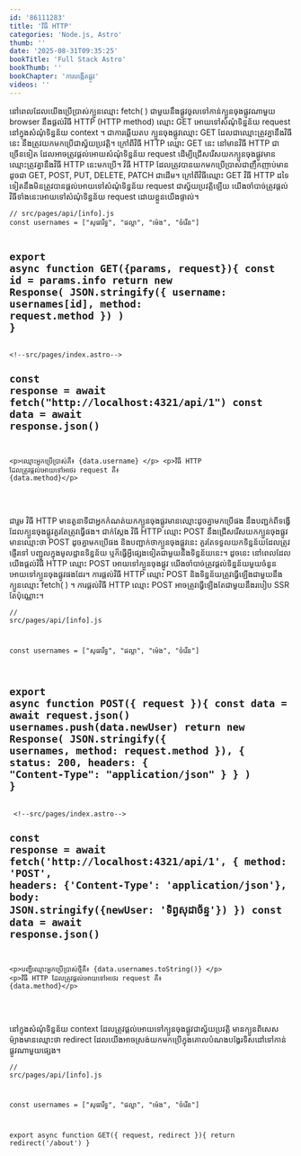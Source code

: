 ```yaml
---
id: '86111283'
title: 'វិធី HTTP'
categories: 'Node.js, Astro'
thumb: ''
date: '2025-08-31T09:35:25'
bookTitle: 'Full Stack Astro'
bookThumb: ''
bookChapter: 'ការបង្កើត​ផ្លូវ'
videos: ''
---
```

<p>នៅ​ពេល​ដែល​យើង​ប្រើប្រាស់​ក្បួន​ឈ្មោះ fetch( ) ជាមួយ​នឹង​ផ្លូវ​ចូល​ទៅ​កាន់​ក្បួន​ចុង​ផ្លូវ​ណា​មួយ browser នឹង​ផ្តល់​វិធី HTTP (HTTP method) ឈ្មោះ GET អោយ​ទៅ​សំណុំ​ទិន្នន័យ request នៅ​ក្នុង​សំណុំ​ទិន្នន័យ context ។ ជាការឆ្លើយតប ក្បួន​ចុង​ផ្លូវ​ឈ្មោះ GET ដែល​ជា​ឈ្មោះត្រូវ​គ្នា​នឹង​វិធី​នេះ នឹង​ត្រូវ​យក​មក​ប្រើជា​ស្វ័យប្រវត្តិ​។ ក្រៅ​ពី​វិធី HTTP ឈ្មោះ GET នេះ នៅ​មាន​វិធី HTTP ជា​ច្រើន​ទៀត ដែល​អាច​ត្រូវ​ផ្តល់​អោយ​សំណុំ​ទិន្នន័យ request ដើម្បី​ជ្រើសរើស​យក​ក្បួន​ចុង​ផ្លូវមាន​ឈ្មោះ​ត្រូវ​គ្នា​នឹង​វិធី HTTP នេះ​មក​ប្រើ​។ វិធី HTTP ដែល​ត្រូវ​បានយក​មក​ប្រើប្រាស់​ជា​ញឹកញាប់មាន​ដូច​ជា GET, POST, PUT, DELETE, PATCH ជា​ដើម​។ ក្រៅ​ពី​វិធី​ឈ្មោះ GET វិធី HTTP ដទៃ​ទៀត​នឹង​មិន​ត្រូវ​បាន​ផ្តល់​អោយ​ទៅ​សំណុំ​ទិន្នន័យ request ជា​ស្វ័យប្រវត្តិ​ឡើយ យើង​ចាំបាច់​ត្រូវ​ផ្តល់​វិធី​ទាំងនេះ​​អោយ​ទៅ​សំណុំ​ទិន្នន័យ request ដោយ​ខ្លួនយើង​ផ្ទាល់​។</p><pre><code class="js javascript js-code">// src/pages/api/[info].js
const usernames = ["សុធារឹទ្ធ", "ផល្លា", "ម៉េង", "ចំរើន"]
 
export async function GET({params, request}){
    const id = params.info
    return new Response(
        JSON.stringify({
            username: usernames[id],
            method: request.method
        })
    )
}</code></pre><pre><code class="js javascript js-code">&lt;!--src/pages/index.astro--&gt;
---
const response = await fetch("http://localhost:4321/api/1")
const data = await response.json()
---
 
&lt;p&gt;ឈ្មោះ​អ្នក​ប្រើប្រាស់​​គឺ៖ {data.username} &lt;/p&gt;
&lt;p&gt;វិធី HTTP ដែល​ត្រូវ​ផ្តល់​អោយ​ទៅ​អថេរ​ request គឺ៖ {data.method}&lt;/p&gt;</code></pre><p>&nbsp;</p><p>ជា​រួម វិធី HTTP មាន​តួនាទី​ជា​អ្នក​កំណត់​យកក្បួន​ចុង​ផ្លូវ​មាន​ឈ្មោះ​ដូច​គ្នាមក​​ប្រើ​ផង នឹង​បញ្ជក់​ពីទង្វើដែល​ក្បួនចុង​ផ្លូវ​​គួរ​តែ​ត្រូវ​ធ្វើ​ផង។ ជាក់ស្តែង វិធី​ HTTP ឈ្មោះ POST នឹង​ជ្រើសរើស​យក​ក្បួន​ចុង​ផ្លូវ​មាន​ឈ្មោះ​ថា POST ដូច​គ្នាមក​ប្រើ​ផង និង​បញ្ជាក់​ថាក្បួន​ចុង​ផ្លូវ​នេះ គួរ​តែ​ទទួល​យក​ទិន្នន័យ​ដែល​ត្រូវ​ផ្ញើរ​ទៅ​ បញ្ជូល​ក្នុង​មូលដ្ឋាន​ទិន្នន័យ ឬ​ក៏​ធ្វើ​អ្វី​ផ្សេង​ទៀត​ជាមួយ​នឹង​ទិន្នន័យ​នេះ​។ ដូចនេះ នៅ​ពេល​ដែល​យើង​ផ្តល់​វិធី HTTP ឈ្មោះ​ POST អោយ​ទៅ​ក្បួន​ចុង​ផ្លូវ យើង​ចាំបាច់​ត្រូវផ្តល់​​ទិន្នន័យ​មួយ​ចំនួន​អោយ​ទៅ​ក្បួន​ចុង​ផ្លូវ​ផង​ដែរ​។ ការផ្តល់​វិធី​ HTTP ឈ្មោះ POST និង​ទិន្នន័យ​ត្រូវ​ធ្វើឡើង​​ជាមួយ​នឹង​ក្បួន​ឈ្មោះ fetch( ) ​​​។ ការផ្តល់​វិធី HTTP ឈ្មោះ POST អាច​ត្រូវ​ធ្វើ​ឡើង​តែ​ជា​មួយ​នឹង​របៀប SSR តែ​ប៉ុណ្ណោះ​។</p><pre><code class="js javascript js-code">// src/pages/api/[info].js
 
const usernames = ["សុធារឹទ្ធ", "ផល្លា", "ម៉េង", "ចំរើន"]
 
export async function POST({ request }){
    const data = await request.json()
    usernames.push(data.newUser)
    return new Response(
        JSON.stringify({
            usernames,
            method: request.method
        }),
        {
            status: 200,
            headers: {
                "Content-Type": "application/json"
            }
        }
    )
}</code></pre><pre><code class="js javascript js-code">&nbsp;&lt;!--src/pages/index.astro--&gt;
---
const response = await fetch('http://localhost:4321/api/1', {
    method: 'POST',
    headers: {'Content-Type': 'application/json'},
    body: JSON.stringify({newUser: 'ទិព្វ​សុដាច័ន្ទ'})
})
const data = await response.json()
---
 
&lt;p&gt;បញ្ជី​ឈ្មោះ​អ្នកប្រើប្រាស់​ថ្មី​​​គឺ៖ {data.usernames.toString()} &lt;/p&gt;
&lt;p&gt;វិធី HTTP ដែល​ត្រូវ​ផ្តល់​អោយ​ទៅ​អថេរ​ request គឺ៖ {data.method}&lt;/p&gt;</code></pre><p>&nbsp;</p><p>នៅ​ក្នុង​សំណុំ​ទិន្នន័យ context ដែល​ត្រូវ​ផ្តល់​អោយ​ទៅ​ក្បួន​ចុង​ផ្លូវជា​ស្វ័យប្រវត្តិ មាន​ក្បួន​ពិសេស​ម៉្យាង​មាន​ឈ្មោះ​ថា redirect ដែល​យើងអាច​​ស្រង់​យក​មក​ប្រើ​ក្នុងគោលបំណង​បង្វែរ​ទិសដៅ​ទៅ​កាន់​ផ្លូវ​ណា​មួយ​ផ្សេង។</p><pre><code class="js javascript js-code">// src/pages/api/[info].js
 
const usernames = ["សុធារឹទ្ធ", "ផល្លា", "ម៉េង", "ចំរើន"]
 
export async function GET({ request, redirect }){
    return redirect('/about')
}</code></pre>